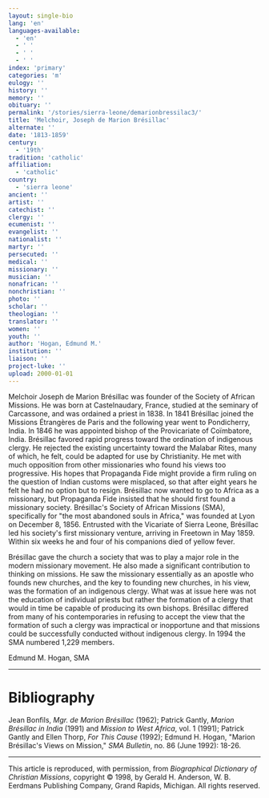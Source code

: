 ```yaml
---
layout: single-bio
lang: 'en'
languages-available:
  - 'en'
  - ' '
  - ' '
  - ' '
index: 'primary'
categories: 'm'
eulogy: ''
history: ''
memory: ''
obituary: ''
permalink: '/stories/sierra-leone/demarionbressilac3/'
title: 'Melchoir, Joseph de Marion Brésillac'
alternate: ''
date: '1813-1859'
century:
  - '19th'
tradition: 'catholic'
affiliation:
  - 'catholic'
country:
  - 'sierra leone'
ancient: ''
artist: ''
catechist: ''
clergy: ''
ecumenist: ''
evangelist: ''
nationalist: ''
martyr: ''
persecuted: ''
medical: ''
missionary: ''
musician: ''
nonafrican: ''
nonchristian: ''
photo: ''
scholar: ''
theologian: ''
translator: ''
women: ''
youth: ''
author: 'Hogan, Edmund M.'
institution: ''
liaison: ''
project-luke: ''
upload: 2000-01-01
---
```



Melchoir Joseph de Marion Brésillac was founder of the Society of African Missions. He was born at Castelnaudary, France, studied at the seminary of Carcassone, and was ordained a priest in 1838. In 1841 Brésillac joined the Missions Étrangères de Paris and the following year went to Pondicherry, India. In 1846 he was appointed bishop of the Provicariate of Coïmbatore, India. Brésillac favored rapid progress toward the ordination of indigenous clergy. He rejected the existing uncertainty toward the Malabar Rites, many of which, he felt, could be adapted for use by Christianity. He met with much opposition from other missionaries who found his views too progressive. His hopes that Propaganda Fide might provide a firm ruling on the question of Indian customs were misplaced, so that after eight years he felt he had no option but to resign. Brésillac now wanted to go to Africa as a missionary, but Propaganda Fide insisted that he should first found a missionary society. Brésillac's Society of African Missions (SMA), specifically for "the most abandoned souls in Africa," was founded at Lyon on December 8, 1856. Entrusted with the Vicariate of Sierra Leone, Brésillac led his society's first missionary venture, arriving in Freetown in May 1859. Within six weeks he and four of his companions died of yellow fever.

Brésillac gave the church a society that was to play a major role in the modern missionary movement. He also made a significant contribution to thinking on missions. He saw the missionary essentially as an apostle who founds new churches, and the key to founding new churches, in his view, was the formation of an indigenous clergy. What was at issue here was not the education of individual priests but rather the formation of a clergy that would in time be capable of producing its own bishops. Brésillac differed from many of his contemporaries in refusing to accept the view that the formation of such a clergy was impractical or inopportune and that missions could be successfully conducted without indigenous clergy. In 1994 the SMA numbered 1,229 members.

Edmund M. Hogan, SMA

---

# Bibliography

Jean Bonfils, *Mgr. de Marion Brésillac* (1962); Patrick Gantly, *Marion Brésillac in India* (1991) and *Mission to West Africa*, vol. 1 (1991); Patrick Gantly and Ellen Thorp, *For This Cause* (1992); Edmund H. Hogan, "Marion Brésillac's Views on Mission," *SMA Bulletin*, no. 86 (June 1992): 18-26.

---

This article is reproduced, with permission, from *Biographical Dictionary of Christian Missions*, copyright © 1998, by Gerald H. Anderson, W. B. Eerdmans Publishing Company, Grand Rapids, Michigan. All rights reserved.